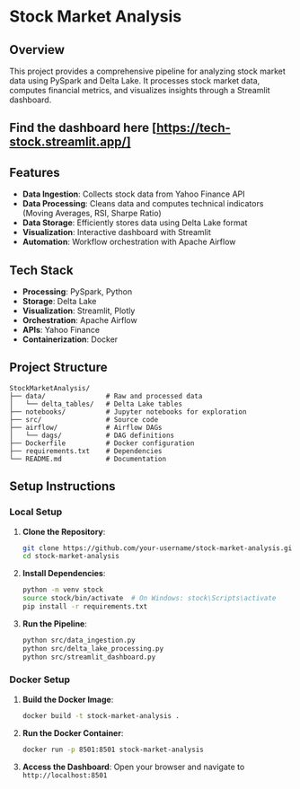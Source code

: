 # Stock Market Analysis

## Overview
This project provides a comprehensive pipeline for analyzing stock market data using PySpark and Delta Lake. It processes stock market data, computes financial metrics, and visualizes insights through a Streamlit dashboard.


## Find the dashboard here [https://tech-stock.streamlit.app/]


## Features
- **Data Ingestion**: Collects stock data from Yahoo Finance API
- **Data Processing**: Cleans data and computes technical indicators (Moving Averages, RSI, Sharpe Ratio)
- **Data Storage**: Efficiently stores data using Delta Lake format
- **Visualization**: Interactive dashboard with Streamlit
- **Automation**: Workflow orchestration with Apache Airflow

## Tech Stack
- **Processing**: PySpark, Python
- **Storage**: Delta Lake
- **Visualization**: Streamlit, Plotly
- **Orchestration**: Apache Airflow
- **APIs**: Yahoo Finance
- **Containerization**: Docker

## Project Structure
```
StockMarketAnalysis/
├── data/               # Raw and processed data
│   └── delta_tables/   # Delta Lake tables
├── notebooks/          # Jupyter notebooks for exploration
├── src/                # Source code
├── airflow/            # Airflow DAGs
│   └── dags/           # DAG definitions
├── Dockerfile          # Docker configuration
├── requirements.txt    # Dependencies
└── README.md           # Documentation
```

## Setup Instructions

### Local Setup
1. **Clone the Repository**:
   ```bash
   git clone https://github.com/your-username/stock-market-analysis.git
   cd stock-market-analysis
   ```

2. **Install Dependencies**:
   ```bash
   python -m venv stock
   source stock/bin/activate  # On Windows: stock\Scripts\activate
   pip install -r requirements.txt
   ```

3. **Run the Pipeline**:
   ```bash
   python src/data_ingestion.py
   python src/delta_lake_processing.py
   python src/streamlit_dashboard.py
   ```

### Docker Setup
1. **Build the Docker Image**:
   ```bash
   docker build -t stock-market-analysis .
   ```

2. **Run the Docker Container**:
   ```bash
   docker run -p 8501:8501 stock-market-analysis
   ```

3. **Access the Dashboard**:
   Open your browser and navigate to `http://localhost:8501`


